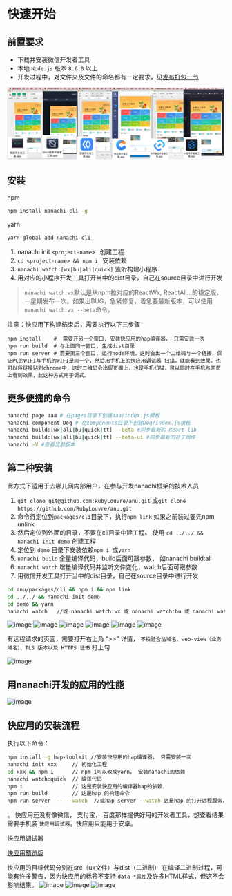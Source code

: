 # 快速开始

## 前置要求

* 下载并安装微信开发者工具
* 本地 `Node.js` 版本 `8.6.0` 以上
* 开发过程中，对文件夹及文件的命名都有一定要求，见[发布打包一节](publish.md)

![各种小程序开发工具](./tools.jpg)


## 安装

npm

```bash
npm install nanachi-cli -g
```

yarn

```bash
yarn global add nanachi-cli
```

1. nanachi init `<project-name> ` 创建工程<br />
2. `cd <project-name> && npm i ` 安装依赖<br />
3. `nanachi watch:[wx|bu|ali|quick]` 监听构建小程序<br />
4. 用对应的小程序开发工具打开当中的dist目录，自己在source目录中进行开发<br />


> `nanachi watch:wx`默认是从npm拉对应的ReactWx, ReactAli...的稳定版，一星期发布一次。如果出BUG，急紧修复，着急要最新版本，可以使用`nanachi watch:wx --beta`命令。

注意：快应用下构建结束后，需要执行以下三步骤
```shell
npm install    #  需要开另一个窗口, 安装快应用的hap编译器， 只需安装一次
npm run build  # 与上面同一窗口, 生成dist目录
npm run server # 需要第三个窗口, 运行node环境，这时会出一个二维码与一个链接，保证PC的WIFI与手机的WIFI是同一个，然后用手机上的快应用调试器 扫描，就能看到效果。也可以将链接贴到chrome中，这时二维码会出现页面上，也是手机扫描，可以同时在手机与网页上看到效果，此这种方式用于调式。
```

## 更多便捷的命令

```bash
nanachi page aaa # 在pages目录下创建aaa/index.js模板
nanachi component Dog # 在components目录下创建Dog/index.js模板
nanachi build:[wx|ali|bu|quick|tt] --beta #同步最新的 React lib
nanachi build:[wx|ali|bu|quick|tt] --beta-ui #同步最新的补丁组件
nanachi -V #查看当前版本
```


## 第二种安装

此方式下适用于去哪儿网内部用户，在参与开发nanachi框架的技术人员


1. `git clone git@github.com:RubyLouvre/anu.git` 或`git clone https://github.com/RubyLouvre/anu.git`<br />
2. 命令行定位到`packages/cli`目录下，执行`npm link` 如果之前装过要先npm unlink<br />
3. 然后定位到外面的目录，不要在cli目录中建工程。 使用 `cd ../../ && nanachi init demo` 创建工程<br />
4. 定位到 `demo` 目录下安装依赖`npm i `或`yarn`
5.  `nanachi build` 全量编译代码，build后面可跟参数， 如nanachi build:ali<br />
6.  `nanachi watch` 增量编译代码并监听文件变化，watch后面可跟参数<br />
7. 用微信开发工具打开当中的dist目录，自己在source目录中进行开发<br />

```bash
cd anu/packages/cli && npm i && npm link
cd ../../ && nanachi init demo
cd demo && yarn
nanachi watch   //或 nanachi watch:wx 或 nanachi watch:bu 或 nanachi watch:ali 或 或 nanachi watch:tt
```

![image](./select_tmpl.png)
![image](./build_wx.png)
![image](./watch_wx.png)
![image](./build_bu.png)
![image](./build_ali.png)
![image](./watch_ali.png)

有远程请求的页面，需要打开右上角 “>>” 详情，  `不校验合法域名、web-view（业务域名）、TLS 版本以及 HTTPS 证书` 打上勾


![image](https://user-images.githubusercontent.com/190846/45038189-53f44a80-b093-11e8-9ecb-a4080f21b262.png)

## 用nanachi开发的应用的性能

![image](./pref.jpg)

## 快应用的安装流程

执行以下命令：

```bash
npm install -g hap-toolkit //安装快应用的hap编译器， 只需安装一次
nanachi init xxx     // 初始化工程
cd xxx && npm i      // npm i可以改成yarn， 安装nanachi的依赖
nanachi watch:quick  // 编译代码
npm i                // 这是安装快应用的编译器hap的依赖，
npm run build        // 这是hap 的构建命令
npm run server  -- --watch  //或hap server --watch 这是hap 的打开远程服务，生成二维码让你用手机扫码查看编译后的app
```
。
快应用还没有像微信， 支付宝， 百度那样提供好用的开发者工具，想查看结果需要手机装 `快应用调试器`。快应用只能用于安卓。

[快应用调试器](https://statres.quickapp.cn/quickapp/quickapp/201806/file/quickapp_debugger.apk)

[快应用预览版](https://statres.quickapp.cn/quickapp/quickapp/201806/file/quickapp_platform_preview_release_v1020.apk)

快应用的目标代码分别在src（ux文件）与dist（二进制）
在编译二进制过程，可能有许多警告，因为快应用的标签不支持 `data-*属性`及许多HTML样式，但这不会影响结果。
![image](./quick2ma.jpg)
![image](./quickdebugger.jpg)
![image](./watch_quick.jpg)